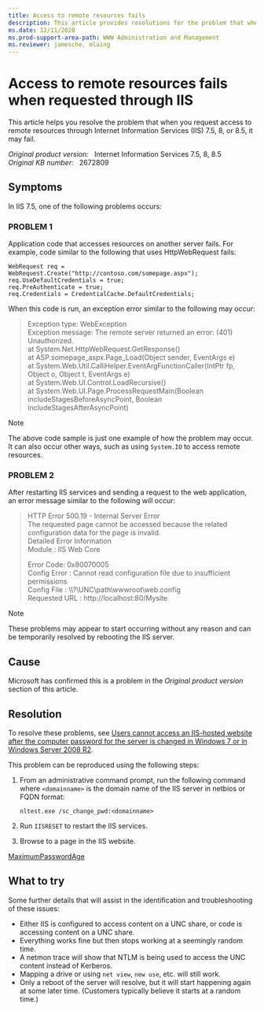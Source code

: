 ```yaml
---
title: Access to remote resources fails
description: This article provides resolutions for the problem that when you request access to remote resources through IIS, it may fail.
ms.date: 12/11/2020
ms.prod-support-area-path: WWW Administration and Management
ms.reviewer: jamesche, mlaing
---
```

# Access to remote resources fails when requested through IIS

This article helps you resolve the problem that when you request access to remote resources through Internet Information Services (IIS) 7.5, 8, or 8.5, it may fail.

_Original product version:_ &nbsp; Internet Information Services 7.5, 8, 8.5  
_Original KB number:_ &nbsp; 2672809

## Symptoms

In IIS 7.5, one of the following problems occurs:

### PROBLEM 1

Application code that accesses resources on another server fails. For example, code similar to the following that uses HttpWebRequest fails:

```aspx-csharp
WebRequest req = WebRequest.Create("http://contoso.com/somepage.aspx");
req.UseDefaultCredentials = true;
req.PreAuthenticate = true;
req.Credentials = CredentialCache.DefaultCredentials;
```

When this code is run, an exception error similar to the following may occur:

> Exception type: WebException  
Exception message: The remote server returned an error: (401) Unauthorized.  
at System.Net.HttpWebRequest.GetResponse()  
at ASP.somepage_aspx.Page_Load(Object sender, EventArgs e)  
at System.Web.Util.CalliHelper.EventArgFunctionCaller(IntPtr fp, Object o, Object t, EventArgs e)  
at System.Web.UI.Control.LoadRecursive()  
at System.Web.UI.Page.ProcessRequestMain(Boolean includeStagesBeforeAsyncPoint, Boolean includeStagesAfterAsyncPoint)

> [!NOTE]
> The above code sample is just one example of how the problem may occur. It can also occur other ways, such as using `System.IO` to access remote resources.

### PROBLEM 2

After restarting IIS services and sending a request to the web application, an error message similar to the following will occur:

> HTTP Error 500.19 - Internal Server Error  
The requested page cannot be accessed because the related configuration data for the page is invalid.  
Detailed Error Information  
Module : IIS Web Core  
>
>Error Code: 0x80070005  
Config Error : Cannot read configuration file due to insufficient permissions  
Config File : \\\\?\UNC\path\wwwroot\web.config  
Requested URL : http://localhost:80/Mysite

> [!NOTE]
> These problems may appear to start occurring without any reason and can be temporarily resolved by rebooting the IIS server.

## Cause

Microsoft has confirmed this is a problem in the *Original product version* section of this article.

## Resolution

To resolve these problems, see [Users cannot access an IIS-hosted website after the computer password for the server is changed in Windows 7 or in Windows Server 2008 R2](https://support.microsoft.com/help/2545850).

This problem can be reproduced using the following steps:

1. From an administrative command prompt, run the following command where `<domainname>` is the domain name of the IIS server in netbios or FQDN format:

    `nltest.exe /sc_change_pwd:<domainname>`

2. Run `IISRESET` to restart the IIS services.

3. Browse to a page in the IIS website.

[MaximumPasswordAge](/previous-versions/windows/it-pro/windows-2000-server/cc937922(v=technet.10))

## What to try

Some further details that will assist in the identification and troubleshooting of these issues:

- Either IIS is configured to access content on a UNC share, or code is accessing content on a UNC share.
- Everything works fine but then stops working at a seemingly random time.
- A netmon trace will show that NTLM is being used to access the UNC content instead of Kerberos.
- Mapping a drive or using `net view`, `new use`, etc. will still work.
- Only a reboot of the server will resolve, but it will start happening again at some later time. (Customers typically believe it starts at a random time.)
